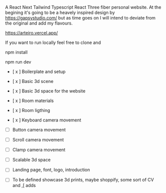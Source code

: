 A React Next Tailwind Typescript React Three fiber personal website. At the
begining it's going to be a heavely inspired design by https://gapsystudio.com/
but as time goes on I will intend to deviate from the original and add my
flavours.

https://arteiro.vercel.app/

If you want to run locally feel free to clone and

npm install

npm run dev

- [ x ] Boilerplate and setup

- [ x ] Basic 3d scene

- [ x ] Basic 3d space for the website

- [ x ] Room materials

- [ x ] Room ligthing

- [ x ] Keyboard camera movement

- [ ] Button camera movement

- [ ] Scroll camera movement

- [ ] Clamp camera movement

- [ ] Scalable 3d space

- [ ] Landing page, font, logo, introduction

- [ ] To be defined showcase 3d prints, maybe shoppify, some sort of CV and ,\[
      adds
